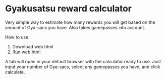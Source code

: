 # Gyakusatsu reward calculator
Very simple way to estimate how many rewards you will get based on the amount of Gya-sacs you have. Also takes gamepasses into account.

How to use:
1. Download web.html
2. Run web.html

A tab will open in your default browser with the calculator ready to use. Just input your number of Gya-sacs, select any gamepasses you have, and click calculate.
